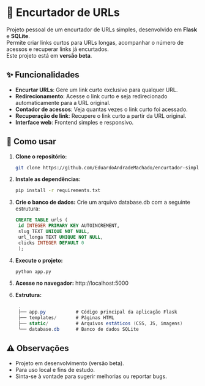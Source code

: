 # 🔗 Encurtador de URLs

Projeto pessoal de um encurtador de URLs simples, desenvolvido em **Flask** e **SQLite**.  
Permite criar links curtos para URLs longas, acompanhar o número de acessos e recuperar links já encurtados.  
Este projeto está em **versão beta**.

## ✨ Funcionalidades

- **Encurtar URLs**: Gere um link curto exclusivo para qualquer URL.
- **Redirecionamento**: Acesse o link curto e seja redirecionado automaticamente para a URL original.
- **Contador de acessos**: Veja quantas vezes o link curto foi acessado.
- **Recuperação de link**: Recupere o link curto a partir da URL original.
- **Interface web**: Frontend simples e responsivo.

## 🚀 Como usar

1. **Clone o repositório:**
   ```bash
   git clone https://github.com/EduardoAndradeMachado/encurtador-simples.git
   ```
2. **Instale as dependências:**
   ```bash
   pip install -r requirements.txt
   ```

3. **Crie o banco de dados:**
Crie um arquivo database.db com a seguinte estrutura:

   ```sql
   CREATE TABLE urls (
    id INTEGER PRIMARY KEY AUTOINCREMENT,
    slug TEXT UNIQUE NOT NULL,
    url_longa TEXT UNIQUE NOT NULL,
    clicks INTEGER DEFAULT 0
    );
   ```
4. **Execute o projeto:**
   ```bash
   python app.py
   ```

5. **Acesse no navegador:**
   http://localhost:5000

6. **Estrutura:**
   ```csharp
    .
    ├── app.py           # Código principal da aplicação Flask
    ├── templates/       # Páginas HTML
    ├── static/          # Arquivos estáticos (CSS, JS, imagens)
    └── database.db      # Banco de dados SQLite
   ```

## ⚠️ Observações
- Projeto em desenvolvimento (versão beta).
- Para uso local e fins de estudo.
- Sinta-se à vontade para sugerir melhorias ou reportar bugs.

